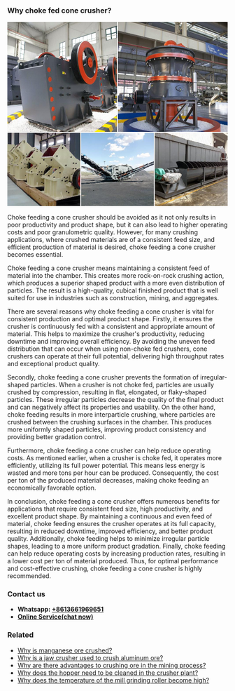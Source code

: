 <h3>Why choke fed cone crusher?</h3><img src='1701671406.jpg' alt=''><p>Choke feeding a cone crusher should be avoided as it not only results in poor productivity and product shape, but it can also lead to higher operating costs and poor granulometric quality. However, for many crushing applications, where crushed materials are of a consistent feed size, and efficient production of material is desired, choke feeding a cone crusher becomes essential.</p><p>Choke feeding a cone crusher means maintaining a consistent feed of material into the chamber. This creates more rock-on-rock crushing action, which produces a superior shaped product with a more even distribution of particles. The result is a high-quality, cubical finished product that is well suited for use in industries such as construction, mining, and aggregates.</p><p>There are several reasons why choke feeding a cone crusher is vital for consistent production and optimal product shape. Firstly, it ensures the crusher is continuously fed with a consistent and appropriate amount of material. This helps to maximize the crusher's productivity, reducing downtime and improving overall efficiency. By avoiding the uneven feed distribution that can occur when using non-choke fed crushers, cone crushers can operate at their full potential, delivering high throughput rates and exceptional product quality.</p><p>Secondly, choke feeding a cone crusher prevents the formation of irregular-shaped particles. When a crusher is not choke fed, particles are usually crushed by compression, resulting in flat, elongated, or flaky-shaped particles. These irregular particles decrease the quality of the final product and can negatively affect its properties and usability. On the other hand, choke feeding results in more interparticle crushing, where particles are crushed between the crushing surfaces in the chamber. This produces more uniformly shaped particles, improving product consistency and providing better gradation control.</p><p>Furthermore, choke feeding a cone crusher can help reduce operating costs. As mentioned earlier, when a crusher is choke fed, it operates more efficiently, utilizing its full power potential. This means less energy is wasted and more tons per hour can be produced. Consequently, the cost per ton of the produced material decreases, making choke feeding an economically favorable option.</p><p>In conclusion, choke feeding a cone crusher offers numerous benefits for applications that require consistent feed size, high productivity, and excellent product shape. By maintaining a continuous and even feed of material, choke feeding ensures the crusher operates at its full capacity, resulting in reduced downtime, improved efficiency, and better product quality. Additionally, choke feeding helps to minimize irregular particle shapes, leading to a more uniform product gradation. Finally, choke feeding can help reduce operating costs by increasing production rates, resulting in a lower cost per ton of material produced. Thus, for optimal performance and cost-effective crushing, choke feeding a cone crusher is highly recommended.</p><h3>Contact us</h3><ul><li><strong>Whatsapp:&nbsp;<a href="https://wa.me/8613661969651">+8613661969651</a></strong></li><li><a href="https://swt.shibang-china.com/?git&amp;zhl"><strong>Online Service(chat now)</strong></a></li></ul><h3>Related</h3><ul><li><a href='Why%20is%20manganese%20ore%20crushed%3F.md'>Why is manganese ore crushed?</a></li><li><a href='Why%20is%20a%20jaw%20crusher%20used%20to%20crush%20aluminum%20ore%3F.md'>Why is a jaw crusher used to crush aluminum ore?</a></li><li><a href='Why%20are%20there%20advantages%20to%20crushing%20ore%20in%20the%20mining%20process%3F.md'>Why are there advantages to crushing ore in the mining process?</a></li><li><a href='Why%20does%20the%20hopper%20need%20to%20be%20cleaned%20in%20the%20crusher%20plant%3F.md'>Why does the hopper need to be cleaned in the crusher plant?</a></li><li><a href='Why%20does%20the%20temperature%20of%20the%20mill%20grinding%20roller%20become%20high%3F.md'>Why does the temperature of the mill grinding roller become high?</a></li></ul>